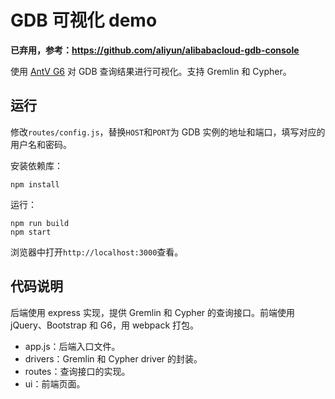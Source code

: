 # GDB 可视化 demo

**已弃用，参考：https://github.com/aliyun/alibabacloud-gdb-console**

使用 [AntV G6](https://antv-g6.gitee.io/zh) 对 GDB 查询结果进行可视化。支持 Gremlin 和 Cypher。

## 运行

修改`routes/config.js`，替换`HOST`和`PORT`为 GDB 实例的地址和端口，填写对应的用户名和密码。

安装依赖库：

```
npm install
```

运行：

```
npm run build
npm start
```

浏览器中打开`http://localhost:3000`查看。

## 代码说明

后端使用 express 实现，提供 Gremlin 和 Cypher 的查询接口。前端使用 jQuery、Bootstrap 和 G6，用 webpack 打包。

- app.js：后端入口文件。
- drivers：Gremlin 和 Cypher driver 的封装。
- routes：查询接口的实现。
- ui：前端页面。
